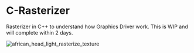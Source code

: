 # C-Rasterizer
Rasterizer in C++ to understand how Graphics Driver work. This is WIP and will complete within 2 days.

![african_head_light_rasterize_texture](https://github.com/AlerianEmperor/C-Rasterizer/assets/93391908/be64e9db-3eb5-452d-a7c2-8036ff088f20)

